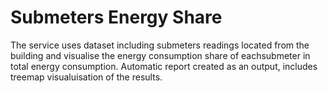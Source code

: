 # Submeters Energy Share 

The service uses dataset including submeters readings located from the building and visualise the energy consumption share of eachsubmeter in total energy consumption. Automatic report created as an output, includes treemap visualuisation of the results. 
